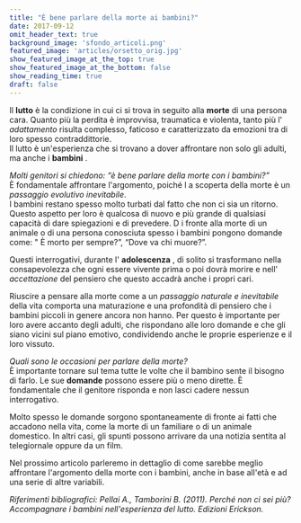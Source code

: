 ```yaml
---
title: "È bene parlare della morte ai bambini?"
date: 2017-09-12
omit_header_text: true
background_image: 'sfondo_articoli.png'
featured_image: 'articles/orsetto_orig.jpg'
show_featured_image_at_the_top: true
show_featured_image_at_the_bottom: false
show_reading_time: true
draft: false
---
```


Il **lutto** è la condizione in cui ci si trova in seguito alla **morte** di
una persona cara. Quanto più la perdita è improvvisa, traumatica e violenta,
tanto più l' _adattamento_ risulta complesso, faticoso e caratterizzato da
emozioni tra di loro spesso contraddittorie.  
Il lutto è un'esperienza che si trovano a dover affrontare non solo gli
adulti, ma anche i **bambini** .  
  
_Molti genitori si chiedono: “è bene parlare della morte con i bambini?”_  
È fondamentale affrontare l'argomento, poiché l a scoperta della morte è un
_passaggio evolutivo inevitabile_.  
I bambini restano spesso molto turbati dal fatto che non ci sia un ritorno.
Questo aspetto per loro è qualcosa di nuovo e più grande di qualsiasi capacità
di dare spiegazioni e di prevedere. D i fronte alla morte di un animale o di
una persona conosciuta spesso i bambini pongono domande come: " È morto per
sempre?”, “Dove va chi muore?”.  
  
Questi interrogativi, durante l' **adolescenza** , di solito si trasformano
nella consapevolezza che ogni essere vivente prima o poi dovrà morire e nell'
_accettazione_ del pensiero che questo accadrà anche i propri cari.  
  
Riuscire a pensare alla morte come a un _passaggio naturale e inevitabile_
della vita comporta una maturazione e una profondità di pensiero che i bambini
piccoli in genere ancora non hanno. Per questo è importante per loro avere
accanto degli adulti, che rispondano alle loro domande e che gli siano vicini
sul piano emotivo, condividendo anche le proprie esperienze e il loro vissuto.  
  
_Quali sono le occasioni per parlare della morte?_  
È  importante tornare sul tema tutte le volte che il bambino sente il bisogno
di farlo. Le sue **domande** possono essere più o meno dirette. È fondamentale
che il genitore risponda e non lasci cadere nessun interrogativo.  
  
Molto spesso le domande sorgono spontaneamente di fronte ai fatti che accadono
nella vita, come la morte di un familiare o di un animale domestico. In altri
casi, gli spunti possono arrivare da una notizia sentita al telegiornale
oppure da un film.  
  
Nel prossimo articolo parleremo in dettaglio di come sarebbe meglio affrontare
l'argomento della morte con i bambini, anche in base all'età e ad una serie di
altre variabili.  
  
_Riferimenti bibliografici: Pellai A., Tamborini B. (2011). Perché non ci sei
più? Accompagnare i bambini nell'esperienza del lutto. Edizioni Erickson._

